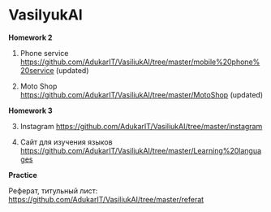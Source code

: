 # VasilyukAI

**Homework 2**

1. Phone service <https://github.com/AdukarIT/VasiliukAI/tree/master/mobile%20phone%20service> (updated)

2. Moto Shop <https://github.com/AdukarIT/VasiliukAI/tree/master/MotoShop> (updated)

**Homework 3**

3. Instagram <https://github.com/AdukarIT/VasiliukAI/tree/master/instagram>

4. Сайт для изучения языков <https://github.com/AdukarIT/VasiliukAI/tree/master/Learning%20languages>

**Practice**

Реферат, титульный лист: <https://github.com/AdukarIT/VasiliukAI/tree/master/referat>
